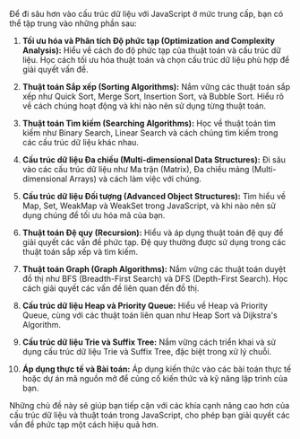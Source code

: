 Để đi sâu hơn vào cấu trúc dữ liệu với JavaScript ở mức trung cấp, bạn có thể tập trung vào những phần sau:

1. **Tối ưu hóa và Phân tích Độ phức tạp (Optimization and Complexity Analysis):** Hiểu về cách đo độ phức tạp của thuật toán và cấu trúc dữ liệu. Học cách tối ưu hóa thuật toán và chọn cấu trúc dữ liệu phù hợp để giải quyết vấn đề.

2. **Thuật toán Sắp xếp (Sorting Algorithms):** Nắm vững các thuật toán sắp xếp như Quick Sort, Merge Sort, Insertion Sort, và Bubble Sort. Hiểu rõ về cách chúng hoạt động và khi nào nên sử dụng từng thuật toán.

3. **Thuật toán Tìm kiếm (Searching Algorithms):** Học về thuật toán tìm kiếm như Binary Search, Linear Search và cách chúng tìm kiếm trong các cấu trúc dữ liệu khác nhau.

4. **Cấu trúc dữ liệu Đa chiều (Multi-dimensional Data Structures):** Đi sâu vào các cấu trúc dữ liệu như Ma trận (Matrix), Đa chiều mảng (Multi-dimensional Arrays) và cách làm việc với chúng.

5. **Cấu trúc dữ liệu Đối tượng (Advanced Object Structures):** Tìm hiểu về Map, Set, WeakMap và WeakSet trong JavaScript, và khi nào nên sử dụng chúng để tối ưu hóa mã của bạn.

6. **Thuật toán Đệ quy (Recursion):** Hiểu và áp dụng thuật toán đệ quy để giải quyết các vấn đề phức tạp. Đệ quy thường được sử dụng trong các thuật toán sắp xếp và tìm kiếm.

7. **Thuật toán Graph (Graph Algorithms):** Nắm vững các thuật toán duyệt đồ thị như BFS (Breadth-First Search) và DFS (Depth-First Search). Học cách giải quyết các vấn đề liên quan đến đồ thị.

8. **Cấu trúc dữ liệu Heap và Priority Queue:** Hiểu về Heap và Priority Queue, cùng với các thuật toán liên quan như Heap Sort và Dijkstra's Algorithm.

9. **Cấu trúc dữ liệu Trie và Suffix Tree:** Nắm vững cách triển khai và sử dụng cấu trúc dữ liệu Trie và Suffix Tree, đặc biệt trong xử lý chuỗi.

10. **Áp dụng thực tế và Bài toán:** Áp dụng kiến thức vào các bài toán thực tế hoặc dự án mã nguồn mở để củng cố kiến thức và kỹ năng lập trình của bạn.

Những chủ đề này sẽ giúp bạn tiếp cận với các khía cạnh nâng cao hơn của cấu trúc dữ liệu và thuật toán trong JavaScript, cho phép bạn giải quyết các vấn đề phức tạp một cách hiệu quả hơn.
